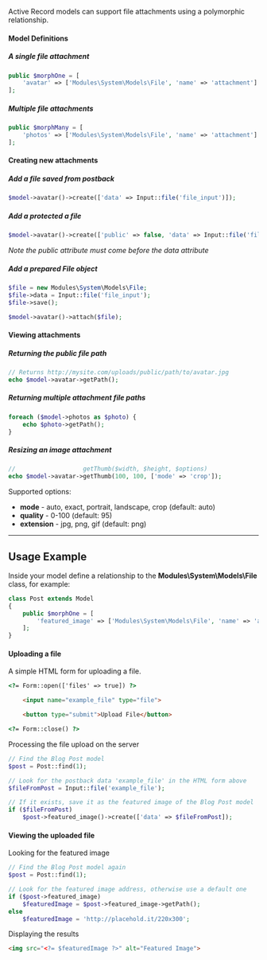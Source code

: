 Active Record models can support file attachments using a polymorphic relationship.

#### Model Definitions

##### A single file attachment
```php
public $morphOne = [
    'avatar' => ['Modules\System\Models\File', 'name' => 'attachment']
];
```

##### Multiple file attachments
```php
public $morphMany = [
    'photos' => ['Modules\System\Models\File', 'name' => 'attachment']
];
```

#### Creating new attachments

##### Add a file saved from postback
```php
$model->avatar()->create(['data' => Input::file('file_input')]);
```

##### Add a protected a file
```php
$model->avatar()->create(['public' => false, 'data' => Input::file('file_input')]);
```

*Note the public attribute must come before the data attribute*

##### Add a prepared File object
```php
$file = new Modules\System\Models\File;
$file->data = Input::file('file_input');
$file->save();

$model->avatar()->attach($file);
```

#### Viewing attachments

##### Returning the public file path
```php
// Returns http://mysite.com/uploads/public/path/to/avatar.jpg
echo $model->avatar->getPath();
```

##### Returning multiple attachment file paths
```php
foreach ($model->photos as $photo) {
    echo $photo->getPath();
}
```

##### Resizing an image attachment
```php
//                   getThumb($width, $height, $options)
echo $model->avatar->getThumb(100, 100, ['mode' => 'crop']);
```

Supported options:

* **mode** - auto, exact, portrait, landscape, crop (default: auto)
* **quality** - 0-100 (default: 95)
* **extension** - jpg, png, gif (default: png)

---


## Usage Example

Inside your model define a relationship to the **Modules\System\Models\File** class, for example:

```php
class Post extends Model
{
    public $morphOne = [
        'featured_image' => ['Modules\System\Models\File', 'name' => 'attachment']
    ];
}
```

#### Uploading a file

A simple HTML form for uploading a file.

```html
<?= Form::open(['files' => true]) ?>

    <input name="example_file" type="file">

    <button type="submit">Upload File</button>

<?= Form::close() ?>
```

Processing the file upload on the server

```php
// Find the Blog Post model
$post = Post::find(1);

// Look for the postback data 'example_file' in the HTML form above
$fileFromPost = Input::file('example_file');

// If it exists, save it as the featured image of the Blog Post model
if ($fileFromPost)
    $post->featured_image()->create(['data' => $fileFromPost]);
```

#### Viewing the uploaded file

Looking for the featured image

```php
// Find the Blog Post model again
$post = Post::find(1);

// Look for the featured image address, otherwise use a default one
if ($post->featured_image)
    $featuredImage = $post->featured_image->getPath();
else
    $featuredImage = 'http://placehold.it/220x300';
```

Displaying the results

```html
<img src="<?= $featuredImage ?>" alt="Featured Image">
```
